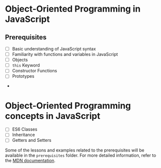 # Object-Oriented Programming in JavaScript

## Prerequisites

- [ ] Basic understanding of JavaScript syntax
- [ ] Familiarity with functions and variables in JavaScript
- [ ] Objects
- [ ] `this` Keyword
- [ ] Constructor Functions
- [ ] Prototypes
-

# Object-Oriented Programming concepts in JavaScript

- [ ] ES6 Classes
- [ ] Inheritance
- [ ] Getters and Setters

Some of the lessons and examples related to the prerequisites will be available in the `prerequisites` folder. For more detailed information, refer to the [MDN documentation](https://developer.mozilla.org/en-US/docs/Web/JavaScript).
